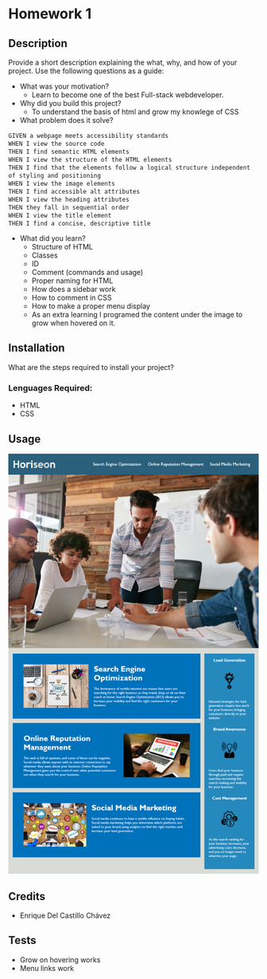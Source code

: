 # Homework 1
## Description
Provide a short description explaining the what, why, and how of your project. Use the following questions as a guide:
- What was your motivation?
  - Learn to become one of the best Full-stack webdeveloper.
- Why did you build this project? 
  - To understand the basis of html and grow my knowlege of CSS
- What problem does it solve?
```
GIVEN a webpage meets accessibility standards
WHEN I view the source code
THEN I find semantic HTML elements
WHEN I view the structure of the HTML elements
THEN I find that the elements follow a logical structure independent of styling and positioning
WHEN I view the image elements
THEN I find accessible alt attributes
WHEN I view the heading attributes
THEN they fall in sequential order
WHEN I view the title element
THEN I find a concise, descriptive title
```
- What did you learn?
  - Structure of HTML
  - Classes
  - ID
  - Comment (commands and usage)
  - Proper naming for HTML
  - How does a sidebar work
  - How to comment in CSS
  - How to make a proper menu display
  - As an extra learning I programed the content under the image to grow when hovered on it. 
## Installation
What are the steps required to install your project? 
### Lenguages Required:
- HTML
- CSS

## Usage

![ The Horiseon webpage includes a navigation bar, a header image, and cards with text and images at the bottom of the page.](./Big_Image/01-html-css-git-homework-demo.png)
<!-- ./Assets/01-html-css-git-homework-demo.png -->

## Credits
- Enrique Del Castillo Chávez

## Tests
- Grow on hovering works
- Menu links work
